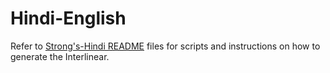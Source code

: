 # Hindi-English

Refer to [Strong's-Hindi README](https://github.com/faithfulmaster/Interlinear/tree/master/Back-end/Strong's-Hindi/README.md) files for scripts and instructions on how to generate the Interlinear.
